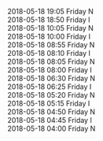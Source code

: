 2018-05-18 19:05 Friday  N  
2018-05-18 18:50 Friday  I  
2018-05-18 10:05 Friday  N  
2018-05-18 10:00 Friday  I  
2018-05-18 08:55 Friday  N  
2018-05-18 08:10 Friday  I  
2018-05-18 08:05 Friday  N  
2018-05-18 08:00 Friday  I  
2018-05-18 06:30 Friday  N  
2018-05-18 06:25 Friday  I  
2018-05-18 05:20 Friday  N  
2018-05-18 05:15 Friday  I  
2018-05-18 04:50 Friday  N  
2018-05-18 04:45 Friday  I  
2018-05-18 04:00 Friday  N  
